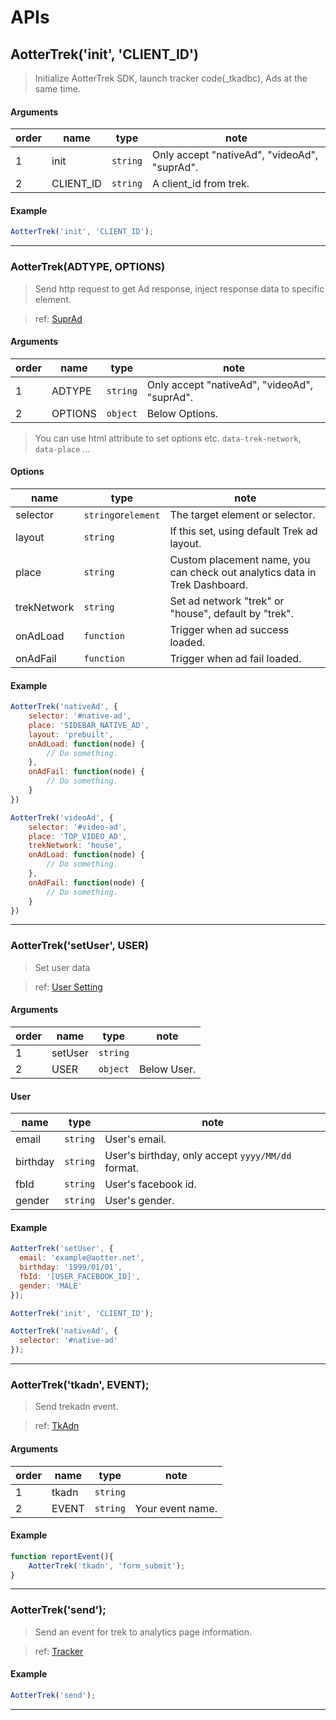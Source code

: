 # APIs

## AotterTrek('init', 'CLIENT_ID')

> Initialize AotterTrek SDK, launch tracker code(_tkadbc), Ads at the same time.

#### Arguments
| order | name      | type     | note                                         |
|-------|-----------|----------|----------------------------------------------|
| 1     | init      | `string` | Only accept "nativeAd", "videoAd", "suprAd". |
| 2     | CLIENT_ID | `string` | A client_id from trek.                       |


#### Example
```js
AotterTrek('init', 'CLIENT_ID');
```
---

### AotterTrek(ADTYPE, OPTIONS)

> Send http request to get Ad response, inject response data to specific element.

> ref: [SuprAd](/Web/SuprAd)
<!-- > ref: [NativeAd](/Web/NativeAd),[VideoAd](/Web/Video),[SuprAd](/Web/SuprAd) -->

#### Arguments
| order | name    | type     | note                                         |
|-------|---------|----------|----------------------------------------------|
| 1     | ADTYPE  | `string` | Only accept "nativeAd", "videoAd", "suprAd". |
| 2     | OPTIONS | `object` | Below Options.                               |


> You can use html attribute to set options etc. `data-trek-network`, `data-place` ...

#### Options
| name        | type                  | note                                                                       |
|-------------|-----------------------|----------------------------------------------------------------------------|
| selector    | `string`or`element`   | The target element or selector.                                            |
| layout      | `string`              | If this set, using default Trek ad layout.                                 |
| place       | `string`              | Custom placement name, you can check out analytics data in Trek Dashboard. |
| trekNetwork | `string`              | Set ad network "trek" or "house", default by "trek".                       |
| onAdLoad    | `function`            | Trigger when ad success loaded.                                            |
| onAdFail    | `function`            | Trigger when ad fail loaded.                                               |


#### Example

```js
AotterTrek('nativeAd', {
	selector: '#native-ad',
	place: 'SIDEBAR_NATIVE_AD',
	layout: 'prebuilt',
	onAdLoad: function(node) {
		// Do something.
	},
	onAdFail: function(node) {
		// Do something.
	}
})
```

```js
AotterTrek('videoAd', {
	selector: '#video-ad',
	place: 'TOP_VIDEO_AD',
	trekNetwork: 'house',
	onAdLoad: function(node) {
		// Do something.
	},
	onAdFail: function(node) {
		// Do something.
	}
})
```

---

### AotterTrek('setUser', USER)
> Set user data

> ref: [User Setting](/Web/UserSetting)

#### Arguments
| order | name    | type     | note       |
|-------|---------|----------|------------|
| 1     | setUser | `string` |            |
| 2     | USER    | `object` | Below User.|


#### User
| name     | type     | note                                              |
|----------|----------|---------------------------------------------------|
| email    | `string` | User's email.                                     |
| birthday | `string` | User's birthday, only accept `yyyy/MM/dd` format. |
| fbId     | `string` | User's facebook id.                               |
| gender   | `string` | User's gender.                                    |


#### Example
```js
AotterTrek('setUser', {
  email: 'example@aotter.net',  
  birthday: '1999/01/01',
  fbId: '[USER_FACEBOOK_ID]',
  gender: 'MALE'
});

AotterTrek('init', 'CLIENT_ID');

AotterTrek('nativeAd', {
  selector: '#native-ad'
});
```

---


###  AotterTrek('tkadn', EVENT);

> Send trekadn event.

> ref: [TkAdn](/Web/TkAdn)

#### Arguments
| order | name    | type     | note             |
|-------|---------|----------|------------------|
| 1     | tkadn   | `string` |                  |
| 2     | EVENT   | `string` | Your event name. |


#### Example

```js
function reportEvent(){
	AotterTrek('tkadn', 'form_submit');
}
```

---


###  AotterTrek('send');

> Send an event for trek to analytics page information.

> ref: [Tracker](/Web/Tracker)

#### Example

```js
AotterTrek('send');
```

---


